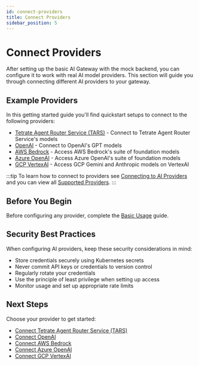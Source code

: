 ```yaml
---
id: connect-providers
title: Connect Providers
sidebar_position: 5
---
```


# Connect Providers

After setting up the basic AI Gateway with the mock backend, you can configure it to work with real AI model providers. This section will guide you through connecting different AI providers to your gateway.

## Example Providers

In this getting started guide you'll find quickstart setups to connect to the following providers:

- [Tetrate Agent Router Service (TARS)](./tars.md) - Connect to Tetrate Agent Router Service's models
- [OpenAI](./openai.md) - Connect to OpenAI's GPT models
- [AWS Bedrock](./aws-bedrock.md) - Access AWS Bedrock's suite of foundation models
- [Azure OpenAI](./azure-openai.md) - Access Azure OpenAI's suite of foundation models
- [GCP VertexAI](./gcp-vertexai.md) - Access GCP Gemini and Anthropic models on VertexAI

:::tip
To learn how to connect to providers see [Connecting to AI Providers](/docs/capabilities/llm-integrations/connect-providers) and you can view all [Supported Providers](/docs/capabilities/llm-integrations/supported-providers).
:::

## Before You Begin

Before configuring any provider, complete the [Basic Usage](../basic-usage.md) guide.

## Security Best Practices

When configuring AI providers, keep these security considerations in mind:

- Store credentials securely using Kubernetes secrets
- Never commit API keys or credentials to version control
- Regularly rotate your credentials
- Use the principle of least privilege when setting up access
- Monitor usage and set up appropriate rate limits

## Next Steps

Choose your provider to get started:

- [Connect Tetrate Agent Router Service (TARS)](./tars.md)
- [Connect OpenAI](./openai.md)
- [Connect AWS Bedrock](./aws-bedrock.md)
- [Connect Azure OpenAI](./azure-openai.md)
- [Connect GCP VertexAI](./gcp-vertexai.md)
